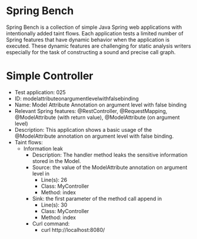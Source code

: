 # Spring Bench

Spring Bench is a collection of simple Java Spring web applications with intentionally added taint flows. 
Each application tests a limited number of Spring features that have dynamic behavior when the application is executed. 
These dynamic features are challenging for static analysis writers especially for the task of constructing a sound and precise call graph.   


# Simple Controller

* Test application: 025
* ID: modelattributeonargumentlevelwithfalsebinding
* Name: Model Attribute Annotation on argument level with false binding
* Relevant Spring features: @RestController, @RequestMapping, @ModelAttribute (with return value), @ModelAttribute (on argument level)
* Description: This application shows a basic usage of the @ModelAttribute annotation on argument level with false binding.
* Taint flows: 
  * Information leak
    * Description: The handler method leaks the sensitive information stored in the Model.  
    * Source: the value of the ModelAttribute annotation on argument level in 
        * Line(s): 26
        * Class: MyController
        * Method: index
    * Sink: the first parameter of the method call append in
        * Line(s): 30
        * Class: MyController
        * Method: index
    * Curl command: 
        * curl http://localhost:8080/


